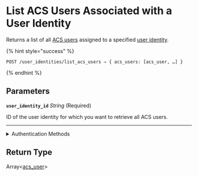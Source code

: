 # List ACS Users Associated with a User Identity

Returns a list of all [ACS users](https://docs.seam.co/latest/capability-guides/access-systems/user-management) assigned to a specified [user identity](https://docs.seam.co/latest/capability-guides/mobile-access-in-development/managing-mobile-app-user-accounts-with-user-identities#what-is-a-user-identity).

{% hint style="success" %}
```
POST /user_identities/list_acs_users ⇒ { acs_users: [acs_user, …] }
```
{% endhint %}

## Parameters

**`user_identity_id`** *String* (Required)

ID of the user identity for which you want to retrieve all ACS users.

---


<details>

<summary>Authentication Methods</summary>

- API key
- Personal access token
  <br>Must also include the `seam-workspace` header in the request.
</details>

## Return Type

Array<[acs\_user](./)>
